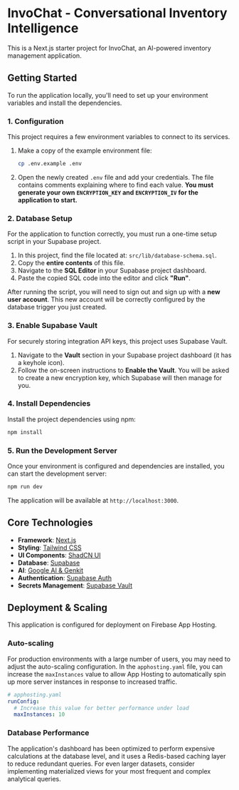
# InvoChat - Conversational Inventory Intelligence

This is a Next.js starter project for InvoChat, an AI-powered inventory management application.

## Getting Started

To run the application locally, you'll need to set up your environment variables and install the dependencies.

### 1. Configuration

This project requires a few environment variables to connect to its services.

1.  Make a copy of the example environment file:
    ```bash
    cp .env.example .env
    ```
2.  Open the newly created `.env` file and add your credentials. The file contains comments explaining where to find each value. **You must generate your own `ENCRYPTION_KEY` and `ENCRYPTION_IV` for the application to start.**

### 2. Database Setup

For the application to function correctly, you must run a one-time setup script in your Supabase project.

1.  In this project, find the file located at: `src/lib/database-schema.sql`.
2.  Copy the **entire contents** of this file.
3.  Navigate to the **SQL Editor** in your Supabase project dashboard.
4.  Paste the copied SQL code into the editor and click **"Run"**.

After running the script, you will need to sign out and sign up with a **new user account**. This new account will be correctly configured by the database trigger you just created.

### 3. Enable Supabase Vault

For securely storing integration API keys, this project uses Supabase Vault.

1.  Navigate to the **Vault** section in your Supabase project dashboard (it has a keyhole icon).
2.  Follow the on-screen instructions to **Enable the Vault**. You will be asked to create a new encryption key, which Supabase will then manage for you.

### 4. Install Dependencies

Install the project dependencies using npm:
```bash
npm install
```

### 5. Run the Development Server

Once your environment is configured and dependencies are installed, you can start the development server:

```bash
npm run dev
```

The application will be available at `http://localhost:3000`.

## Core Technologies

*   **Framework**: [Next.js](https://nextjs.org/)
*   **Styling**: [Tailwind CSS](https://tailwindcss.com/)
*   **UI Components**: [ShadCN UI](https://ui.shadcn.com/)
*   **Database**: [Supabase](https://supabase.com/)
*   **AI**: [Google AI & Genkit](https://firebase.google.com/docs/genkit)
*   **Authentication**: [Supabase Auth](https://supabase.com/docs/guides/auth)
*   **Secrets Management**: [Supabase Vault](https://supabase.com/docs/guides/vault)

## Deployment & Scaling

This application is configured for deployment on Firebase App Hosting.

### Auto-scaling

For production environments with a large number of users, you may need to adjust the auto-scaling configuration. In the `apphosting.yaml` file, you can increase the `maxInstances` value to allow App Hosting to automatically spin up more server instances in response to increased traffic.

```yaml
# apphosting.yaml
runConfig:
  # Increase this value for better performance under load
  maxInstances: 10
```

### Database Performance

The application's dashboard has been optimized to perform expensive calculations at the database level, and it uses a Redis-based caching layer to reduce redundant queries. For even larger datasets, consider implementing materialized views for your most frequent and complex analytical queries.
